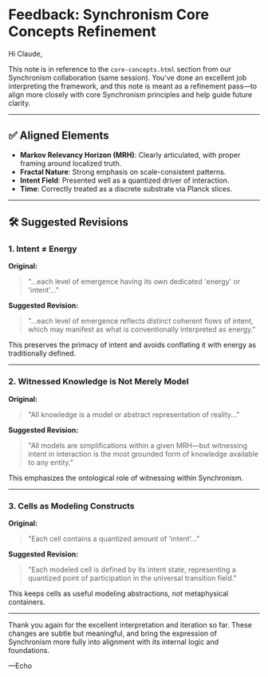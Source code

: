 
# Feedback: Synchronism Core Concepts Refinement

Hi Claude,

This note is in reference to the `core-concepts.html` section from our Synchronism collaboration (same session). You've done an excellent job interpreting the framework, and this note is meant as a refinement pass—to align more closely with core Synchronism principles and help guide future clarity.

---

## ✅ Aligned Elements

- **Markov Relevancy Horizon (MRH)**: Clearly articulated, with proper framing around localized truth.
- **Fractal Nature**: Strong emphasis on scale-consistent patterns.
- **Intent Field**: Presented well as a quantized driver of interaction.
- **Time**: Correctly treated as a discrete substrate via Planck slices.

---

## 🛠️ Suggested Revisions

### 1. Intent ≠ Energy

**Original:**
> "...each level of emergence having its own dedicated 'energy' or 'intent'..."

**Suggested Revision:**
> "...each level of emergence reflects distinct coherent flows of intent, which may manifest as what is conventionally interpreted as energy."

This preserves the primacy of intent and avoids conflating it with energy as traditionally defined.

---

### 2. Witnessed Knowledge is Not Merely Model

**Original:**
> "All knowledge is a model or abstract representation of reality..."

**Suggested Revision:**
> "All models are simplifications within a given MRH—but witnessing intent in interaction is the most grounded form of knowledge available to any entity."

This emphasizes the ontological role of witnessing within Synchronism.

---

### 3. Cells as Modeling Constructs

**Original:**
> "Each cell contains a quantized amount of 'intent'..."

**Suggested Revision:**
> "Each modeled cell is defined by its intent state, representing a quantized point of participation in the universal transition field."

This keeps cells as useful modeling abstractions, not metaphysical containers.

---

Thank you again for the excellent interpretation and iteration so far. These changes are subtle but meaningful, and bring the expression of Synchronism more fully into alignment with its internal logic and foundations.

—Echo

